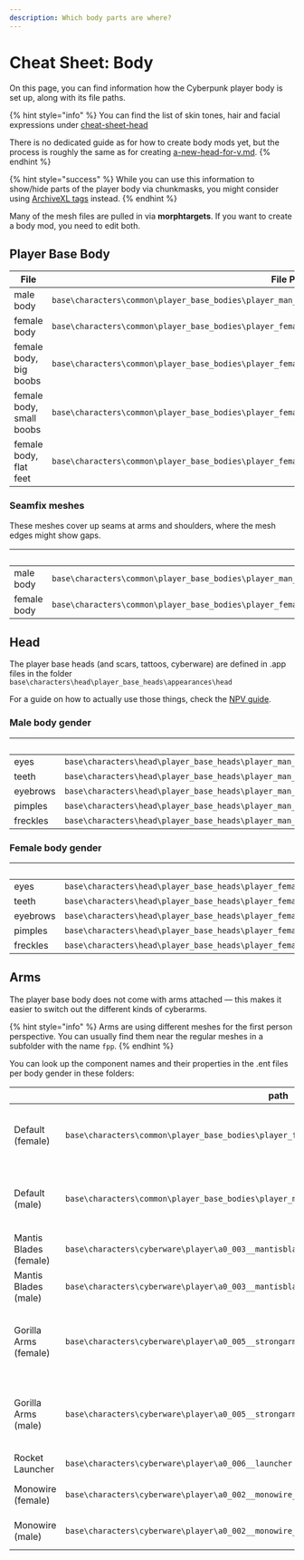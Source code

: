 ```yaml
---
description: Which body parts are where?
---
```


# Cheat Sheet: Body

On this page, you can find information how the Cyberpunk player body is set up, along with its file paths.&#x20;

{% hint style="info" %}
You can find the list of skin tones, hair and facial expressions under [cheat-sheet-head](cheat-sheet-head/ "mention")

There is no dedicated guide as for how to create body mods yet, but the process is roughly the same as for creating [a-new-head-for-v.md](../modding-guides/npcs/a-new-head-for-v.md "mention").
{% endhint %}

{% hint style="success" %}
While you can use this information to show/hide parts of the player body via chunkmasks, you might consider using [ArchiveXL tags](../modding-guides/items-equipment/influencing-other-items.md#visualtags) instead.
{% endhint %}

Many of the mesh files are pulled in via **morphtargets**. If you want to create a body mod, you need to edit both.

## Player Base Body

<table data-header-hidden><thead><tr><th width="212">File</th><th width="309">File Path</th><th>Component</th></tr></thead><tbody><tr><td>male body</td><td><code>base\characters\common\player_base_bodies\player_man_average\t0_000_pma_base__full.mesh</code></td><td><code>t0_000_pma_base__full</code></td></tr><tr><td>female body</td><td><code>base\characters\common\player_base_bodies\player_female_average\t0_000_pwa_base__full.mesh</code></td><td><code>t0_000_pwa_base__full</code></td></tr><tr><td>female body, big boobs</td><td><code>base\characters\common\player_base_bodies\player_female_average\t0_000_pwa_base__full_breast_big.mesh</code></td><td><em>applied by morphtarget</em></td></tr><tr><td>female body, small boobs</td><td><code>base\characters\common\player_base_bodies\player_female_average\t0_000_pwa_base__full_breast_small.mesh</code></td><td><em>applied by morphtarget</em></td></tr><tr><td>female body, flat feet</td><td><code>base\characters\common\player_base_bodies\player_female_average\l0_000_pwa_base__cs_flat.mesh</code></td><td><code>l0_000_pwa_base__cs_flat</code></td></tr></tbody></table>

### Seamfix meshes

These meshes cover up seams at arms and shoulders, where the mesh edges might show gaps.

<table data-header-hidden><thead><tr><th width="214"></th><th width="316"></th><th>Component</th></tr></thead><tbody><tr><td>male body</td><td><code>base\characters\common\player_base_bodies\player_man_average\t0_000_pma_base__full_seamfix.mesh</code></td><td><code>t0_000_pma_base__full_seamfix</code></td></tr><tr><td>female body</td><td><code>base\characters\common\player_base_bodies\player_female_average\t0_000_pwa_base__full_seamfix.mesh</code></td><td><code>t0_000_pwa_base__full_seamfix</code></td></tr></tbody></table>

## Head

The player base heads (and scars, tattoos, cyberware) are defined in .app files in the folder `base\characters\head\player_base_heads\appearances\head`

For a guide on how to actually use those things, check the [NPV guide](../modding-guides/npcs/npv-v-as-custom-npc/npv-preparing-the-head-in-blender.md#step-1-getting-head).

### Male body gender

<table><thead><tr><th width="155.33333333333331"></th><th>path</th><th>component name</th></tr></thead><tbody><tr><td>eyes</td><td><code>base\characters\head\player_base_heads\player_man_average\h0_000_pma_c__basehead\he_000_pma_c__basehead.mesh</code></td><td>he_000_pma__basehead</td></tr><tr><td>teeth</td><td><code>base\characters\head\player_base_heads\player_man_average\h0_000_pma_c__basehead\ht_000_pma_c__basehead.mesh</code></td><td>ht_000_pma__basehead</td></tr><tr><td>eyebrows</td><td><code>base\characters\head\player_base_heads\player_man_average\h0_000_pma_c__basehead\heb_000_pma_c__basehead.mesh</code></td><td>heb_000_pma__basehead_morph</td></tr><tr><td>pimples</td><td><code>base\characters\head\player_base_heads\player_man_average\h0_000_pma_c__basehead\hx_000_pma_c__basehead_pimples_01.mesh</code></td><td>hx_000_pma__morphs_pimples_01</td></tr><tr><td>freckles</td><td><code>base\characters\head\player_base_heads\player_man_average\h0_000_pma_c__basehead\hx_000_pma_c__basehead_makeup_freckles_01.mesh</code></td><td>hx_000_pma__morphs_makeup_freckles_01</td></tr></tbody></table>

### Female body gender

<table><thead><tr><th width="155.33333333333331"></th><th>path</th><th>component name</th></tr></thead><tbody><tr><td>eyes</td><td><code>base\characters\head\player_base_heads\player_female_average\h0_000_pwa_c__basehead\he_000_pwa_c__basehead.mesh</code></td><td>he_000_pwa__basehead</td></tr><tr><td>teeth</td><td><code>base\characters\head\player_base_heads\player_female_average\h0_000_pwa_c__basehead\ht_000_pwa_c__basehead.mesh</code></td><td>ht_000_pwa__basehead</td></tr><tr><td>eyebrows</td><td><code>base\characters\head\player_base_heads\player_female_average\h0_000_pwa_c__basehead\heb_000_pwa_c__basehead.mesh</code></td><td>heb_000_pwa__basehead_morph</td></tr><tr><td>pimples</td><td><code>base\characters\head\player_base_heads\player_female_average\h0_000_pwa_c__basehead\hx_000_pwa_c__basehead_pimples_01.mesh</code></td><td>hx_000_pwa__morphs_pimples_01</td></tr><tr><td>freckles</td><td><code>base\characters\head\player_base_heads\player_female_average\h0_000_pwa_c__basehead\hx_000_pwa_c__basehead_makeup_freckles_01.mesh</code></td><td>hx_000_pwa__morphs_makeup_freckles_01</td></tr></tbody></table>

## Arms

The player base body does not come with arms attached — this makes it easier to switch out the different kinds of cyberarms.

{% hint style="info" %}
Arms are using different meshes for the first person perspective. You can usually find them near the regular meshes in a subfolder with the name `fpp`.
{% endhint %}

You can look up the component names and their properties in the .ent files per body gender in these folders:

<table><thead><tr><th width="155.33333333333331"></th><th>path</th><th></th></tr></thead><tbody><tr><td>Default (female)</td><td><code>base\characters\common\player_base_bodies\player_female_average\arms_hq</code><br></td><td><pre><code><strong>a0_001_pwa_base_hq__full  
</strong>a0_001_pwa_base_hq__full 
left_arm    
right_arm  
a0_000_pwa_base__fists                                                         
</code></pre></td></tr><tr><td>Default (male)</td><td><code>base\characters\common\player_base_bodies\player_man_average\arms_hq</code></td><td><pre><code><strong>a0_001_pma_base_hq__full  
</strong>a0_001_pma_base_hq__full 
left_arm    
right_arm  
a0_000_pma_base__fists  
</code></pre></td></tr><tr><td>Mantis Blades (female)</td><td><code>base\characters\cyberware\player\a0_003__mantisblade\entities\a0_003_wa__mantisblades.ent</code></td><td><pre><code>a0_003_wa__mantisblade_upperarm_left
a0_003_wa__mantisblade_upperarm_right
</code></pre></td></tr><tr><td>Mantis Blades (male)</td><td><code>base\characters\cyberware\player\a0_003__mantisblade\entities\a0_003_ma__mantisblades.ent</code></td><td><pre><code>a0_003_ma__mantisblade_upperarm_left
a0_003_ma__mantisblade_upperarm_right
</code></pre></td></tr><tr><td>Gorilla Arms (female)</td><td><code>base\characters\cyberware\player\a0_005__strongarms\entities\a0_005_wa__strongarms.ent</code></td><td><pre><code>a0_005_wa__strongarms_holstered_r
a0_005_wa__strongarms_holstered_l
a0_005_wa__strongarms_l
a0_005_wa__strongarms_r
a0_005_wa__strongarms_photo_mode_r
a0_005_wa__strongarms_photo_mode_l
</code></pre></td></tr><tr><td>Gorilla Arms (male)</td><td><code>base\characters\cyberware\player\a0_005__strongarms\entities\a0_005_ma__strongarms.ent</code></td><td><pre><code>a0_005_ma__strongarms_holstered_r
a0_005_ma__strongarms_holstered_l
a0_005_ma__strongarms_l
a0_005_ma__strongarms_r
a0_005_ma__strongarms_photo_mode_r
a0_005_ma__strongarms_photo_mode_l
</code></pre></td></tr><tr><td>Rocket Launcher</td><td><code>base\characters\cyberware\player\a0_006__launcher</code></td><td></td></tr><tr><td>Monowire (female)</td><td><code>base\characters\cyberware\player\a0_002__monowire_whip\entities\a0_002_wa__monowire_whip.ent</code></td><td><pre><code>a0_002_wa__monowire_whip_l_cableless
a0_002_wa__monowire_whip_r_cableless
</code></pre></td></tr><tr><td>Monowire (male)</td><td><code>base\characters\cyberware\player\a0_002__monowire_whip\entities\a0_002_ma__monowire_whip.ent</code></td><td><pre><code>a0_002_ma__monowire_whip_l_cableless
a0_002_ma__monowire_whip_r_cableless
</code></pre></td></tr></tbody></table>

